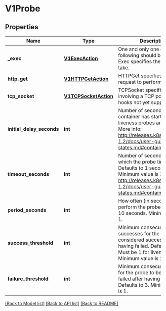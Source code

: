 # V1Probe

## Properties
Name | Type | Description | Notes
------------ | ------------- | ------------- | -------------
**_exec** | [**V1ExecAction**](V1ExecAction.md) | One and only one of the following should be specified. Exec specifies the action to take. | [optional] 
**http_get** | [**V1HTTPGetAction**](V1HTTPGetAction.md) | HTTPGet specifies the http request to perform. | [optional] 
**tcp_socket** | [**V1TCPSocketAction**](V1TCPSocketAction.md) | TCPSocket specifies an action involving a TCP port. TCP hooks not yet supported | [optional] 
**initial_delay_seconds** | **int** | Number of seconds after the container has started before liveness probes are initiated. More info: http://releases.k8s.io/release-1.2/docs/user-guide/pod-states.md#container-probes | [optional] 
**timeout_seconds** | **int** | Number of seconds after which the probe times out. Defaults to 1 second. Minimum value is 1. More info: http://releases.k8s.io/release-1.2/docs/user-guide/pod-states.md#container-probes | [optional] 
**period_seconds** | **int** | How often (in seconds) to perform the probe. Default to 10 seconds. Minimum value is 1. | [optional] 
**success_threshold** | **int** | Minimum consecutive successes for the probe to be considered successful after having failed. Defaults to 1. Must be 1 for liveness. Minimum value is 1. | [optional] 
**failure_threshold** | **int** | Minimum consecutive failures for the probe to be considered failed after having succeeded. Defaults to 3. Minimum value is 1. | [optional] 

[[Back to Model list]](../README.md#documentation-for-models) [[Back to API list]](../README.md#documentation-for-api-endpoints) [[Back to README]](../README.md)


